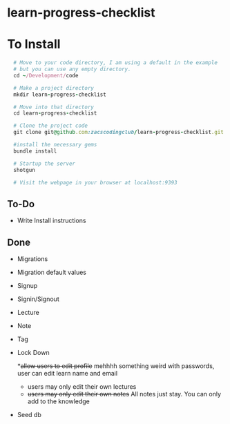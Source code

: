 # learn-progress-checklist

# To Install
```ruby
  # Move to your code directory, I am using a default in the example
  # but you can use any empty directory.
  cd ~/Development/code

  # Make a project directory
  mkdir learn-progress-checklist

  # Move into that directory
  cd learn-progress-checklist

  # Clone the project code
  git clone git@github.com:zacscodingclub/learn-progress-checklist.git

  #install the necessary gems
  bundle install

  # Startup the server
  shotgun

  # Visit the webpage in your browser at localhost:9393
```

## To-Do
* Write Install instructions




## Done
* Migrations
* Migration default values
* Signup
* Signin/Signout
* Lecture
* Note
* Tag
* Lock Down

  *~~allow users to edit profile~~ mehhhh something weird with passwords,
    user can edit learn name and email
  * users may only edit their own lectures
  * ~~users may only edit their own notes~~ All notes just stay.  You can only add to the knowledge
* Seed db
